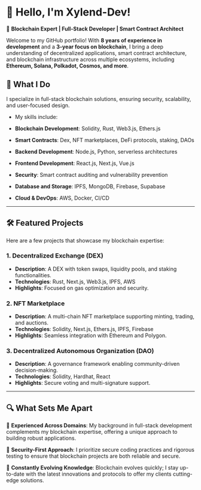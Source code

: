 # 👋 Hello, I'm Xylend-Dev!

🔗 **Blockchain Expert | Full-Stack Developer | Smart Contract Architect**

Welcome to my GitHub portfolio! With **8 years of experience in development** and a **3-year focus on blockchain**, I bring a deep understanding of decentralized applications, smart contract architecture, and blockchain infrastructure across multiple ecosystems, including **Ethereum, Solana, Polkadot, Cosmos, and more**.

## 🚀 What I Do

I specialize in full-stack blockchain solutions, ensuring security, scalability, and user-focused design.

- My skills include:

- **Blockchain Development**: Solidity, Rust, Web3.js, Ethers.js
- **Smart Contracts**: Dex, NFT marketplaces, DeFi protocols, staking, DAOs
- **Backend Development**: Node.js, Python, serverless architectures
- **Frontend Development**: React.js, Next.js, Vue.js
- **Security**: Smart contract auditing and vulnerability prevention
- **Database and Storage**: IPFS, MongoDB, Firebase, Supabase
- **Cloud & DevOps**: AWS, Docker, CI/CD

---

## 🛠️ Featured Projects

Here are a few projects that showcase my blockchain expertise:

### 1. **Decentralized Exchange (DEX)**

- **Description**: A DEX with token swaps, liquidity pools, and staking functionalities.
- **Technologies**: Rust, Next.js, Web3.js, IPFS, AWS
- **Highlights**: Focused on gas optimization and security.

### 2. **NFT Marketplace**

- **Description**: A multi-chain NFT marketplace supporting minting, trading, and auctions.
- **Technologies**: Solidity, Next.js, Ethers.js, IPFS, Firebase
- **Highlights**: Seamless integration with Ethereum and Polygon.

### 3. **Decentralized Autonomous Organization (DAO)**

- **Description**: A governance framework enabling community-driven decision-making.
- **Technologies**: Solidity, Hardhat, React
- **Highlights**: Secure voting and multi-signature support.

---

## 🔍 What Sets Me Apart

🔸 **Experienced Across Domains**: My background in full-stack development complements my blockchain expertise, offering a unique approach to building robust applications.

🔸 **Security-First Approach**: I prioritize secure coding practices and rigorous testing to ensure that blockchain projects are both reliable and secure.

🔸 **Constantly Evolving Knowledge**: Blockchain evolves quickly; I stay up-to-date with the latest innovations and protocols to offer my clients cutting-edge solutions.
